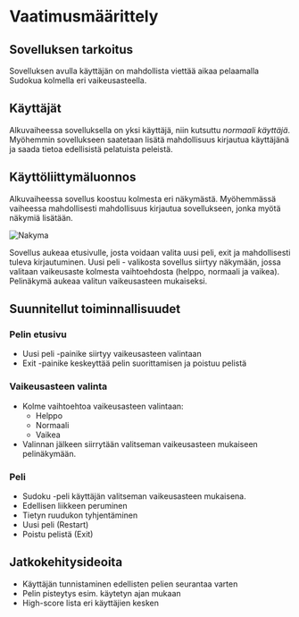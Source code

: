 # Vaatimusmäärittely

## Sovelluksen tarkoitus

Sovelluksen avulla käyttäjän on mahdollista viettää aikaa pelaamalla Sudokua kolmella eri vaikeusasteella.

## Käyttäjät

Alkuvaiheessa sovelluksella on yksi käyttäjä, niin kutsuttu *normaali käyttäjä*. Myöhemmin sovellukseen saatetaan lisätä mahdollisuus kirjautua käyttäjänä ja saada tietoa edellisistä pelatuista peleistä.

## Käyttöliittymäluonnos

Alkuvaiheessa sovellus koostuu kolmesta eri näkymästä. Myöhemmässä vaiheessa mahdollisesti mahdollisuus kirjautua sovellukseen, jonka myötä näkymiä lisätään.

![Nakyma](https://raw.githubusercontent.com/OlliSavisalo/ot-harjoitustyo/master/Sudoku_sovellus/dokumentaatio/kuvat/sudoku_luonnos.jpg)

Sovellus aukeaa etusivulle, josta voidaan valita uusi peli, exit ja mahdollisesti tuleva kirjautuminen. Uusi peli - valikosta sovellus siirtyy näkymään, jossa valitaan vaikeusaste kolmesta vaihtoehdosta (helppo, normaali ja vaikea). Pelinäkymä aukeaa valitun vaikeusasteen mukaiseksi.

## Suunnitellut toiminnallisuudet

### Pelin etusivu

* Uusi peli -painike siirtyy vaikeusasteen valintaan
* Exit -painike keskeyttää pelin suorittamisen ja poistuu pelistä

### Vaikeusasteen valinta

* Kolme vaihtoehtoa vaikeusasteen valintaan:
  * Helppo
  * Normaali
  * Vaikea
* Valinnan jälkeen siirrytään valitseman vaikeusasteen mukaiseen pelinäkymään.

### Peli

* Sudoku -peli käyttäjän valitseman vaikeusasteen mukaisena.
* Edellisen liikkeen peruminen
* Tietyn ruudukon tyhjentäminen
* Uusi peli (Restart)
* Poistu pelistä (Exit)

## Jatkokehitysideoita

* Käyttäjän tunnistaminen edellisten pelien seurantaa varten
* Pelin pisteytys esim. käytetyn ajan mukaan
* High-score lista eri käyttäjien kesken

 

